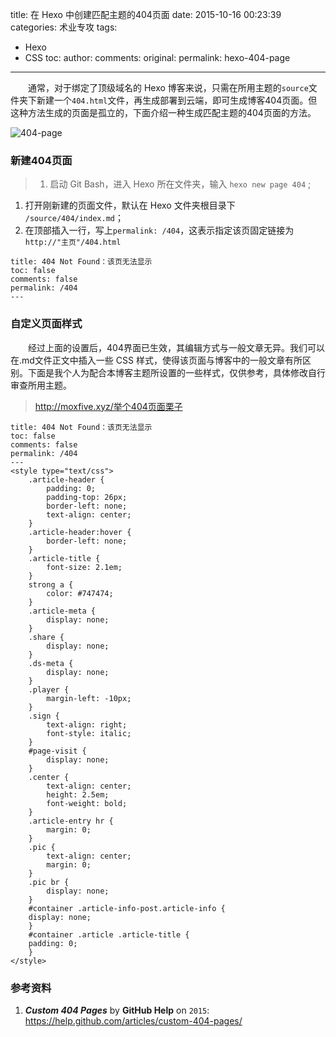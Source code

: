 title: 在 Hexo 中创建匹配主题的404页面
date: 2015-10-16 00:23:39
categories: 术业专攻
tags:
- Hexo
- CSS
toc:
author:
comments:
original:
permalink: hexo-404-page
---

　　通常，对于绑定了顶级域名的 Hexo 博客来说，只需在所用主题的`source`文件夹下新建一个`404.html`文件，再生成部署到云端，即可生成博客404页面。但这种方法生成的页面是孤立的，下面介绍一种生成匹配主题的404页面的方法。

<!-- more -->

![404-page](/resources/404-page.jpg)

### 新建404页面
> 1. 启动 Git Bash，进入 Hexo 所在文件夹，输入 `hexo new page 404` ;
1. 打开刚新建的页面文件，默认在 Hexo 文件夹根目录下 `/source/404/index.md`；
1. 在顶部插入一行，写上`permalink: /404`，这表示指定该页固定链接为 `http://"主页"/404.html`

```
title: 404 Not Found：该页无法显示
toc: false
comments: false
permalink: /404
---
```

### 自定义页面样式
　　经过上面的设置后，404界面已生效，其编辑方式与一般文章无异。我们可以在.md文件正文中插入一些 CSS 样式，使得该页面与博客中的一般文章有所区别。下面是我个人为配合本博客主题所设置的一些样式，仅供参考，具体修改自行审查所用主题。

> <http://moxfive.xyz/举个404页面栗子>

```
title: 404 Not Found：该页无法显示
toc: false
comments: false
permalink: /404
---
<style type="text/css">
	.article-header {
		padding: 0;
		padding-top: 26px;
		border-left: none;
		text-align: center;
	}
	.article-header:hover {
		border-left: none;
	}
	.article-title {
		font-size: 2.1em;
	}
	strong a {
		color: #747474;
	}
	.article-meta {
		display: none;
	}
	.share {
		display: none;
	}
	.ds-meta {
		display: none;
	}
	.player {
		margin-left: -10px;
	}
	.sign {
		text-align: right;
		font-style: italic;
	}
  	#page-visit {
		display: none;
	}
	.center {
		text-align: center;
		height: 2.5em;
		font-weight: bold;
	}
	.article-entry hr {
		margin: 0;
	}
	.pic {
		text-align: center;
		margin: 0;
	}
	.pic br {
  		display: none;
  	}
	#container .article-info-post.article-info {
  	display: none;
  	}
	#container .article .article-title {
	padding: 0;
	}
</style>
```

### 参考资料
1. ***Custom 404 Pages*** by **GitHub Help** on <code>2015</code>: <https://help.github.com/articles/custom-404-pages/> 